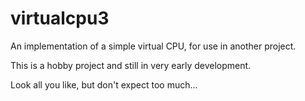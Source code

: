 # virtualcpu3

An implementation of a simple virtual CPU, for use in another project.

This is a hobby project and still in very early development. 

Look all you like, but don't expect too much...

